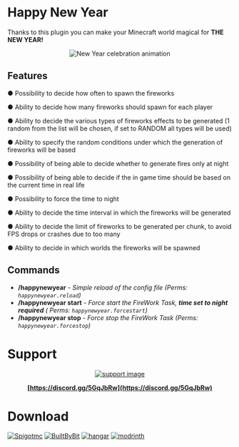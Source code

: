 # Happy New Year

Thanks to this plugin you can make your Minecraft world magical for **THE NEW YEAR!**

<div align="center">
    <img alt="New Year celebration animation" src="https://media4.giphy.com/media/FvtsRo25oiWv9r9Tje/giphy.gif?cid=790b76110ddba862cd0662fa0cc07b96f35d8568aedb929a&rid=giphy.gif&ct=g">
</div>

## Features

● Possibility to decide how often to spawn the fireworks

● Ability to decide how many fireworks should spawn for each player

● Ability to decide the various types of fireworks effects to be generated (1 random from the list will be chosen, if
set to RANDOM all types will be used)

● Ability to specify the random conditions under which the generation of fireworks will be based

● Possibility of being able to decide whether to generate fires only at night

● Possibility of being able to decide if the in game time should be based on the current time in real life

● Possibility to force the time to night

● Ability to decide the time interval in which the fireworks will be generated

● Ability to decide the limit of fireworks to be generated per chunk, to avoid FPS drops or crashes due to too many

● Ability to decide in which worlds the fireworks will be spawned

## Commands

* **/happynewyear** - *Simple reload of the config file (Perms: `happynewyear.reload`)*
* **/happynewyear start** - *Force start the FireWork Task, __time set to night required__ (
  Perms: `happynewyear.forcestart`)*
* **/happynewyear stop** - *Force stop the FireWork Task (Perms: `happynewyear.forcestop`)*

# Support

<div align="center">

[![support image](https://www.heroxwar.com/discordLogo.png)](https://discord.gg/5GqJbRw)

**[https://discord.gg/5GqJbRw](https://discord.gg/5GqJbRw)**

</div>

# Download

[![Spigotmc](https://static.spigotmc.org/img/spigot.png)](https://www.spigotmc.org/resources/.87326/)          [![BuiltByBit](https://pbs.twimg.com/profile_images/1557308606579556352/suzgxeGs_200x200.jpg)](https://builtbybit.com/resources/18553/)          [![hangar](https://avatars.githubusercontent.com/u/86071345?s=200&v=4)](https://hangar.papermc.io/xSavior_of_God/HappyNewYear)          [![modrinth](https://avatars.githubusercontent.com/u/67560307?s=200&v=4)](https://modrinth.com/plugin/happy-new-year/)